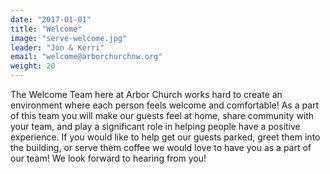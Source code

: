 ```yaml
---
date: "2017-01-01"
title: "Welcome"
image: "serve-welcome.jpg"
leader: "Jon & Kerri"
email: "welcome@arborchurchnw.org"
weight: 20
---
```


The Welcome Team here at Arbor Church works hard to create an environment where each person feels welcome and comfortable! As a part of this team you will make our guests feel at home, share community with your team, and play a significant role in helping people have a positive experience. If you would like to help get our guests parked, greet them into the building, or serve them coffee we would love to have you as a part of our team! We look forward to hearing from you!
